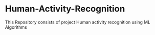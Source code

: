 # Human-Activity-Recognition
This Repository consists of project Human activity recognition using ML Algorithms
